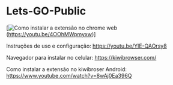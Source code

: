 # Lets-GO-Public

 [![**Como instalar a extensão no chrome web**](https://www.youtube.com/s/desktop/1422277c/img/favicon.ico)(https://youtu.be/4OOhMWpmyxw)]

Instruções de uso e configuração: https://youtu.be/YlE-QAOrsy8

Navegador para instalar no celular: https://kiwibrowser.com/

Como instalar a extensão no kiwibroser Android: https://www.youtube.com/watch?v=8wAj0Ea396Q

